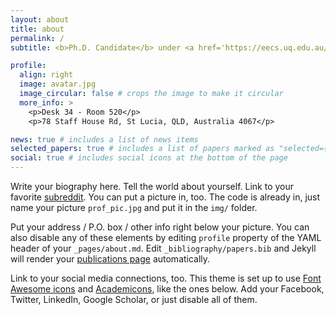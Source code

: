 ```yaml
---
layout: about
title: about
permalink: /
subtitle: <b>Ph.D. Candidate</b> under <a href='https://eecs.uq.edu.au/'>EECS @ UQ, Australia</a>. Powered by coffee.

profile:
  align: right
  image: avatar.jpg
  image_circular: false # crops the image to make it circular
  more_info: >
    <p>Desk 34 - Room 520</p>
    <p>78 Staff House Rd, St Lucia, QLD, Australia 4067</p>

news: true # includes a list of news items
selected_papers: true # includes a list of papers marked as "selected={true}"
social: true # includes social icons at the bottom of the page
---
```


Write your biography here. Tell the world about yourself. Link to your favorite [subreddit](http://reddit.com). You can put a picture in, too. The code is already in, just name your picture `prof_pic.jpg` and put it in the `img/` folder.

Put your address / P.O. box / other info right below your picture. You can also disable any of these elements by editing `profile` property of the YAML header of your `_pages/about.md`. Edit `_bibliography/papers.bib` and Jekyll will render your [publications page](/al-folio/publications/) automatically.

Link to your social media connections, too. This theme is set up to use [Font Awesome icons](https://fontawesome.com/) and [Academicons](https://jpswalsh.github.io/academicons/), like the ones below. Add your Facebook, Twitter, LinkedIn, Google Scholar, or just disable all of them.
